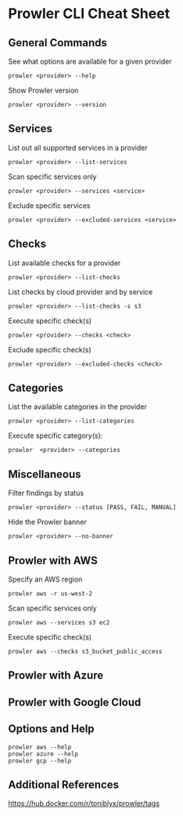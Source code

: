 # Prowler CLI Cheat Sheet

## General Commands

See what options are available for a given provider
```
prowler <provider> --help
```

Show Prowler version
```
prowler <provider> --version
```

## Services

List out all supported services in a provider
```
prowler <provider> --list-services
```

Scan specific services only
```
prowler <provider> --services <service>
```

Exclude specific services
```
prowler <provider> --excluded-services <service>
```

## Checks

List available checks for a provider
```
prowler <provider> --list-checks
```

List checks by cloud provider and by service
```
prowler <provider> --list-checks -s s3
```

Execute specific check(s)
```
prowler <provider> --checks <check>
```

Exclude specific check(s)
```
prowler <provider> --excluded-checks <check>
```

## Categories

List the available categories in the provider
```
prowler <provider> --list-categories
```

Execute specific category(s):
```
prowler  <provider> --categories
```

## Miscellaneous

Filter findings by status
```
prowler <provider> --status [PASS, FAIL, MANUAL]
```

Hide the Prowler banner
```
prowler <provider> --no-banner
```

## Prowler with AWS

Specify an AWS region
```
prowler aws -r us-west-2
```

Scan specific services only
```
prowler aws --services s3 ec2
```

Execute specific check(s)
```
prowler aws --checks s3_bucket_public_access
```

## Prowler with Azure

## Prowler with Google Cloud

## Options and Help

```
prowler aws --help
prowler azure --help
prowler gcp --help
```

## Additional References
https://hub.docker.com/r/toniblyx/prowler/tags